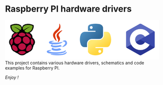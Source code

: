# Raspberry PI hardware drivers

![banner](docs/graphics-banner.svg)
This project contains various hardware drivers, schematics and code examples for Raspberry PI.

*Enjoy !*

